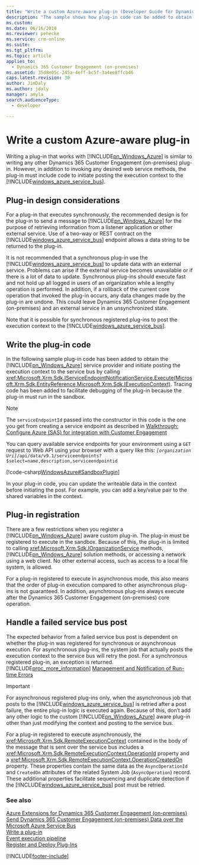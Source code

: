 ```yaml
---
title: "Write a custom Azure-aware plug-in (Developer Guide for Dynamics 365 Customer Engagement (on-premises)) | MicrosoftDocs"
description: "The sample shows how plug-in code can be added to obtain the Azure service provider and initiate posting the execution context to the service bus by calling IExecutionContext)."
ms.custom: 
ms.date: 06/16/2018
ms.reviewer: pehecke
ms.service: crm-online
ms.suite: 
ms.tgt_pltfrm: 
ms.topic: article
applies_to: 
  - Dynamics 365 Customer Engagement (on-premises)
ms.assetid: 35d8e05c-245a-4eff-bc5f-3a4ee8ffcb46
caps.latest.revision: 30
author: JimDaly
ms.author: jdaly
manager: amyla
search.audienceType: 
  - developer

---
```

# Write a custom Azure-aware plug-in

Writing a plug-in that works with [!INCLUDE[pn_Windows_Azure](../includes/pn-windows-azure.md)] is similar to writing any other Dynamics 365 Customer Engagement (on-premises) plug-in. However, in addition to invoking any desired web service methods, the plug-in must include code to initiate posting the execution context to the [!INCLUDE[windows_azure_service_bus](../includes/windows-azure-service-bus.md)].  
  
<a name="bkmk_design"></a>

## Plug-in design considerations  
For a plug-in that executes synchronously, the recommended design is for the plug-in to send a message to [!INCLUDE[pn_Windows_Azure](../includes/pn-windows-azure.md)] for the purpose of retrieving information from a listener application or other external service. Use of a two-way or REST contract on the [!INCLUDE[windows_azure_service_bus](../includes/windows-azure-service-bus.md)] endpoint allows a data string to be returned to the plug-in.  
  
It is not recommended that a synchronous plug-in use the [!INCLUDE[windows_azure_service_bus](../includes/windows-azure-service-bus.md)] to update data with an external service. Problems can arise if the external service becomes unavailable or if there is a lot of data to update. Synchronous plug-ins should execute fast and not hold up all logged in users of an organization while a lengthy operation is performed. In addition, if a rollback of the current core operation that invoked the plug-in occurs, any data changes made by the plug-in are undone. This could leave Dynamics 365 Customer Engagement (on-premises) and an external service in an unsynchronized state.  
  
Note that it is possible for synchronous registered plug-ins to post the execution context to the [!INCLUDE[windows_azure_service_bus](../includes/windows-azure-service-bus.md)].  
  
<a name="bkmk_writing"></a>
  
## Write the plug-in code 
 
In the following sample plug-in code has been added to obtain the [!INCLUDE[pn_Windows_Azure](../includes/pn-windows-azure.md)] service provider and initiate posting the execution context to the service bus by calling <xref:Microsoft.Xrm.Sdk.IServiceEndpointNotificationService.Execute(Microsoft.Xrm.Sdk.EntityReference,Microsoft.Xrm.Sdk.IExecutionContext)>. Tracing code has been added to facilitate debugging of the plug-in because the plug-in must run in the sandbox.  

> [!NOTE]
> The `serviceEndpointId` passed into the constructor in this code is the one you get from creating a service endpoint as described in [Walkthrough: Configure Azure (SAS) for integration with Customer Engagement](walkthrough-configure-azure-sas-integration.md)
>
> You can query available service endpoints for your environment using a `GET` request to Web API using your browser with a query like this: *`[organization Uri]`*`/api/data/v9.1/serviceendpoints?$select=name,description,serviceendpointid`
  
[!code-csharp[WindowsAzure#SandboxPlugin](../snippets/csharp/CRMV8/windowsazure/cs/sandboxplugin.cs#sandboxplugin)]  
  
In your plug-in code, you can update the writeable data in the context before initiating the post. For example, you can add a key/value pair to the shared variables in the context.  
  
<a name="bkmk_registration"></a>

## Plug-in registration

There are a few restrictions when you register a [!INCLUDE[pn_Windows_Azure](../includes/pn-windows-azure.md)] aware custom plug-in. The plug-in must be registered to execute in the sandbox. Because of this, the plug-in is limited to calling <xref:Microsoft.Xrm.Sdk.IOrganizationService> methods, [!INCLUDE[pn_Windows_Azure](../includes/pn-windows-azure.md)] solution methods, or accessing a network using a web client. No other external access, such as access to a local file system, is allowed.  
  
For a plug-in registered to execute in asynchronous mode, this also means that the order of plug-in execution compared to other asynchronous plug-ins is not guaranteed. In addition, asynchronous plug-ins always execute after the Dynamics 365 Customer Engagement (on-premises) core operation.  
  
<a name="bkmk_failure"></a>
 
## Handle a failed service bus post

The expected behavior from a failed service bus post is dependent on whether the plug-in was registered for synchronous or asynchronous execution. For asynchronous plug-ins, the system job that actually posts the execution context to the service bus will retry the post. For a synchronous registered plug-in, an exception is returned. [!INCLUDE[proc_more_information](../includes/proc-more-information.md)] [Management and Notification of Run-time Errors](azure-integration.md#bkmk_management)  
  
> [!IMPORTANT]
>  For asynchronous registered plug-ins only, when the asynchronous job that posts to the [!INCLUDE[windows_azure_service_bus](../includes/windows-azure-service-bus.md)] is retried after a post failure, the entire plug-in logic is executed again. Because of this, don’t add any other logic to the custom [!INCLUDE[pn_Windows_Azure](../includes/pn-windows-azure.md)] aware plug-in other than just modifying the context and posting to the service bus.  
  
For a plug-in registered to execute asynchronously, the <xref:Microsoft.Xrm.Sdk.RemoteExecutionContext> contained in the body of the message that is sent over the service bus includes a <xref:Microsoft.Xrm.Sdk.RemoteExecutionContext.OperationId> property and a <xref:Microsoft.Xrm.Sdk.RemoteExecutionContext.OperationCreatedOn> property. These properties contain the same data as the `AsyncOperationId` and `CreatedOn` attributes of the related System Job (`AsyncOperation`) record. These additional properties facilitate sequencing and duplicate detection if the [!INCLUDE[windows_azure_service_bus](../includes/windows-azure-service-bus.md)] post must be retried.  
  
### See also

[Azure Extensions for Dynamics 365 Customer Engagement (on-premises)](azure-extensions.md)<br />
[Send Dynamics 365 Customer Engagement (on-premises) Data over the Microsoft Azure Service Bus](work-data-azure-solution.md)<br />
[Write a plug-in](/powerapps/developer/common-data-service/write-plug-in)<br />
[Event execution pipeline](/powerapps/developer/common-data-service/event-framework#event-execution-pipeline)<br />
[Register and Deploy Plug-Ins](register-deploy-plugins.md)


[!INCLUDE[footer-include](../../../includes/footer-banner.md)]
